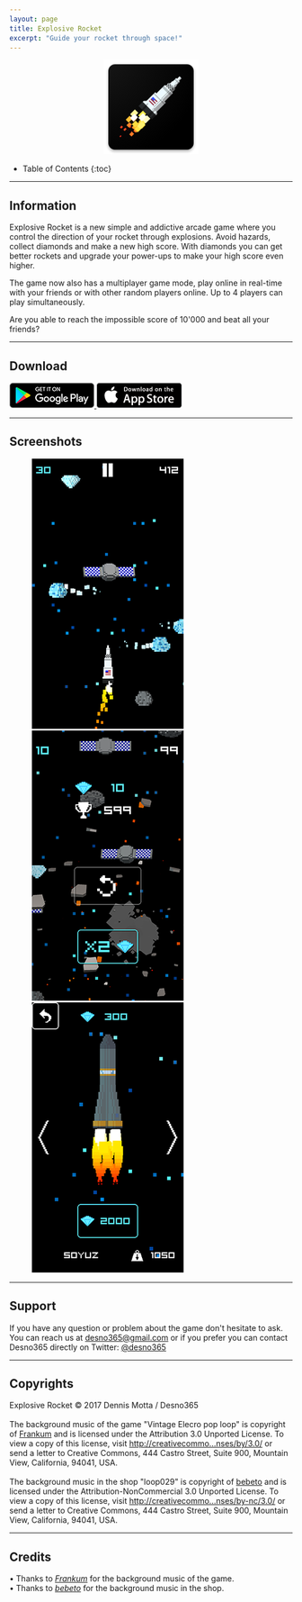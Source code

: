 ```yaml
---
layout: page
title: Explosive Rocket
excerpt: "Guide your rocket through space!"
---
```


<div style="text-align:center;">
<img alt="Explosive Rocket"
		src="/games/explosive-rocket/images/icon-192.png" />
</div>

* Table of Contents
{:toc}

---

## Information

Explosive Rocket is a new simple and addictive arcade game where you control the direction of your rocket through explosions.
Avoid hazards, collect diamonds and make a new high score.
With diamonds you can get better rockets and upgrade your power-ups to make your high score even higher.

The game now also has a multiplayer game mode, play online in real-time with your friends or with other random players online. Up to 4 players can play simultaneously.

Are you able to reach the impossible score of 10'000 and beat all your friends?

---

## Download

<a href="https://play.google.com/store/apps/details?id=com.desno365.explosiverockets">
	<img alt="Get it on Google Play"
		src="/images/google_play_badge.png" />
</a>
<a href="http://itunes.apple.com/app/id1221970675?mt=8">
	<img alt="Download on the App Store"
		src="/images/apple_store_badge.png" />
</a>

---

## Screenshots

<figure class="third">
	<img src="/games/explosive-rocket/images/screenshots/screenshot1-low.png" alt="image">
	<img src="/games/explosive-rocket/images/screenshots/screenshot2-low.png" alt="image">
	<img src="/games/explosive-rocket/images/screenshots/screenshot3-low.png" alt="image">
</figure>

---

## Support

If you have any question or problem about the game don't hesitate to ask.<br>
You can reach us at <a href="mailto:{{ site.owner.email }}" title="Send a mail to {{ site.owner.name}}" target="_blank">desno365@gmail.com</a> or if you prefer you can contact Desno365 directly on Twitter: <a href="https://twitter.com/{{ site.owner.twitter }}" title="{{ site.owner.name}} on Twitter" target="_blank">@desno365</a>

---

## Copyrights

Explosive Rocket © 2017 Dennis Motta / Desno365
<br><br>
The background music of the game "Vintage Elecro pop loop" is copyright of [Frankum](http://frankum-frankumjay.blogspot.com.es/) and is licensed under the Attribution 3.0 Unported License.
To view a copy of this license, visit [http://creativecommo...nses/by/3.0/](https://creativecommons.org/licenses/by/3.0/) or send a letter to Creative Commons, 444 Castro Street, Suite 900, Mountain View, California, 94041, USA.
<br><br>
The background music in the shop "loop029" is copyright of [bebeto](http://www.lucadebernardi.com/) and is licensed under the Attribution-NonCommercial 3.0 Unported License.
To view a copy of this license, visit [http://creativecommo...nses/by-nc/3.0/](https://creativecommons.org/licenses/by-nc/3.0/) or send a letter to Creative Commons, 444 Castro Street, Suite 900, Mountain View, California, 94041, USA.

---

## Credits

• Thanks to <i>[Frankum](http://frankum-frankumjay.blogspot.com.es/)</i> for the background music of the game.<br>
• Thanks to <i>[bebeto](http://www.lucadebernardi.com/)</i> for the background music in the shop.<br>

